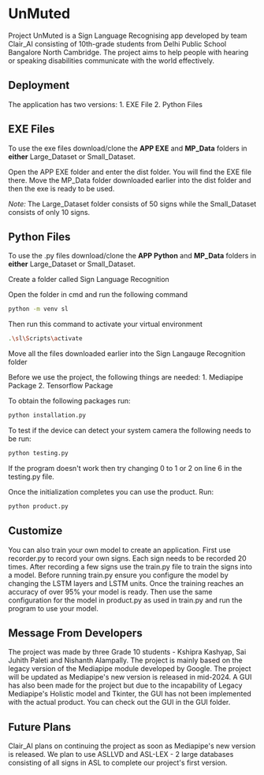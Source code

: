 
# UnMuted

Project UnMuted is a Sign Language Recognising app developed by team Clair_AI consisting of 10th-grade students from Delhi Public School Bangalore North Cambridge. The project aims to help people with hearing or speaking disabilities communicate with the world effectively.
## Deployment

The application has two versions:
    1. EXE File
    2. Python Files

## EXE Files

To use the exe files download/clone the **APP EXE** and **MP_Data** folders in **either** Large_Dataset or Small_Dataset.

Open the APP EXE folder and enter the dist folder. You will find the EXE file there. Move the MP_Data folder downloaded earlier into the dist folder and then the exe is ready to be used.

_Note:_ The Large_Dataset folder consists of 50 signs while the Small_Dataset consists of only 10 signs.

## Python Files

To use the .py files download/clone the **APP Python** and **MP_Data** folders in **either** Large_Dataset or Small_Dataset.

Create a folder called Sign Language Recognition

Open the folder in cmd and run the following command 
```bash
python -m venv sl
```
Then run this command to activate your virtual environment
```bash
.\sl\Scripts\activate
```
Move all the files downloaded earlier into the Sign Langauge Recognition folder

Before we use the project, the following things are needed:
    1. Mediapipe Package
    2. Tensorflow Package

To obtain the following packages run:
```cmd
python installation.py
```
To test if the device can detect your system camera the following needs to be run:
```cmd
python testing.py
```
If the program doesn't work then try changing 0 to 1 or 2 on line 6 in the testing.py file.

Once the initialization completes you can use the product. Run:
```cmd
python product.py
```
## Customize

You can also train your own model to create an application. First use recorder.py to record your own signs. Each sign needs to be recorded 20 times. After recording a few signs use the train.py file to train the signs into a model. Before running train.py ensure you configure the model by changing the LSTM layers and LSTM units. Once the training reaches an accuracy of over 95% your model is ready. Then use the same configuration for the model in product.py as used in train.py and run the program to use your model.

## Message From Developers

The project was made by three Grade 10 students - Kshipra Kashyap, Sai Juhith Paleti and Nishanth Alampally. The project is mainly based on the legacy version of the Mediapipe module developed by Google. The project will be updated as Mediapipe's new version is released in mid-2024. A GUI has also been made for the project but due to the incapability of Legacy Mediapipe's Holistic model and Tkinter, the GUI has not been implemented with the actual product. You can check out the GUI in the GUI folder.

## Future Plans

Clair_AI plans on continuing the project as soon as Mediapipe's new version is released. We plan to use ASLLVD and ASL-LEX - 2 large databases consisting of all signs in ASL to complete our project's first version. 
